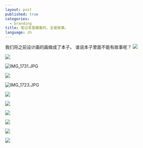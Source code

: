 ```yaml
---
layout: post
published: true
categories:
  - branding
title: 笔记本里藏着的，全是故事。
language: zh
---
```

我们将之前设计画的画做成了本子。 谁说本子里面不能有故事呢？
![]({{site.baseurl}}/image/IMG_1728.jpg)

![]({{site.baseurl}}/image/%E7%85%A7%E7%89%87IMG_1720.JPG)

![IMG_1731.JPG]({{site.baseurl}}/image/IMG_1731.JPG)

![]({{site.baseurl}}/image/%E7%85%A7%E7%89%87IMG_1721.JPG)

![IMG_1723.JPG]({{site.baseurl}}/image/IMG_1723.JPG)

![]({{site.baseurl}}/image/%E7%85%A7%E7%89%87IMG_1722.jpg)

![]({{site.baseurl}}/image/IMG_1724.JPG)

![]({{site.baseurl}}/image/IMG_1727.JPG)

![]({{site.baseurl}}/image/IMGP3887.jpg)

![]({{site.baseurl}}/image/IMG_1732.JPG)

![]({{site.baseurl}}/image/IMG_1729.JPG)

